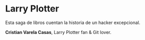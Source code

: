 # Larry Plotter

Esta saga de libros cuentan la historia de un hacker excepcional.


**Cristian Varela Casas**, Larry Plotter fan & Git lover.
